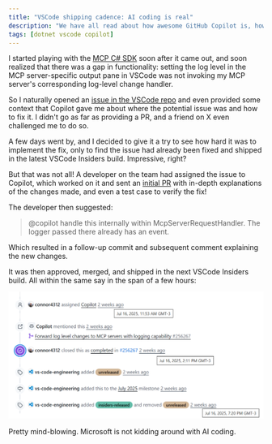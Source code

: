 ```yaml
---
title: "VSCode shipping cadence: AI coding is real"
description: "We have all read about how awesome GitHub Copilot is, how Microsoft is (supposedly?) using it right now to ship production features, etc. But is that real o just marketing?"
tags: [dotnet vscode copilot]
---
```


I started playing with the [MCP C# SDK](https://github.com/modelcontextprotocol/csharp-sdk) soon after it came out, and soon realized that there 
was a gap in functionality: setting the log level in the MCP server-specific output pane in 
VSCode was not invoking my MCP server's corresponding log-level change handler. 

So I naturally opened an [issue in the VSCode repo](https://github.com/microsoft/vscode/issues/256180) and 
even provided some context that Copilot gave me about where the potential issue was and how to fix it. I 
didn't go as far as providing a PR, and a friend on X even challenged me to do so. 

A few days went by, and I decided to give it a try to see how hard it was to implement the fix, only 
to find the issue had already been fixed and shipped in the latest VSCode Insiders build. Impressive, right? 

But that was not all! A developer on the team had assigned the issue to Copilot, which worked on it 
and sent an [initial PR](https://github.com/microsoft/vscode/pull/256267) with in-depth explanations of 
the changes made, and even a test case to verify the fix!

The developer then suggested: 

> @copilot handle this internally within McpServerRequestHandler. The logger passed there already has an event.

Which resulted in a follow-up commit and subsequent comment explaining the new changes.

It was then approved, merged, and shipped in the next VSCode Insiders build. All within the same say in the span of a few hours:

![Timeline of copilot](https://raw.githubusercontent.com/kzu/kzu.github.io/main/img/vscode-copilot.png)

Pretty mind-blowing. Microsoft is not kidding around with AI coding.